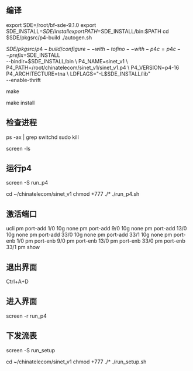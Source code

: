 
## 编译

export SDE=/root/bf-sde-9.1.0
export SDE_INSTALL=$SDE/install
export PATH=$SDE_INSTALL/bin:$PATH
cd $SDE/pkgsrc/p4-build
./autogen.sh

$SDE/pkgsrc/p4-build/configure --with-tofino --with-p4c=p4c --prefix=$SDE_INSTALL \
--bindir=$SDE_INSTALL/bin \
P4_NAME=sinet_v1 \
P4_PATH=/root/chinatelecom/sinet_v1/sinet_v1.p4 \
P4_VERSION=p4-16 P4_ARCHITECTURE=tna \
LDFLAGS="-L$SDE_INSTALL/lib" \
--enable-thrift

make

make install

## 检查进程

ps -ax | grep switchd
sudo kill <proces id>

screen -ls

## 运行p4
screen -S run_p4

cd ~/chinatelecom/sinet_v1
chmod +777 ./*
./run_p4.sh

## 激活端口

ucli
pm port-add 1/0 10g none
pm port-add 9/0 10g none
pm port-add 13/0 10g none
pm port-add 33/0 10g none
pm port-add 33/1 10g none
pm port-enb 1/0
pm port-enb 9/0
pm port-enb 13/0
pm port-enb 33/0
pm port-enb 33/1
pm show

## 退出界面
Ctrl+A+D
## 进入界面
screen -r run_p4

## 下发流表

screen -S run_setup

cd ~/chinatelecom/sinet_v1
chmod +777 ./*
./run_setup.sh

